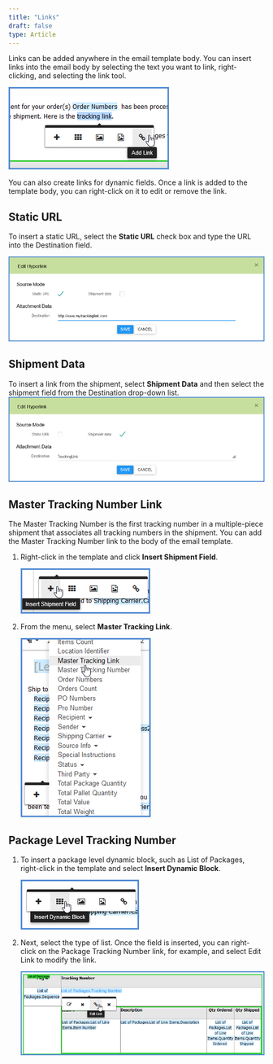 ```yaml
---
title: "Links"
draft: false
type: Article
---
```


Links can be added anywhere in the email template body. You can insert links into the email body by selecting the text you want to link, right-clicking, and selecting the link tool.

![](assets/images/enotify-link1.png)

You can also create links for dynamic fields. Once a link is added to the template body, you can right-click on it to edit or remove the link.

## Static URL


To insert a static URL, select the **Static URL** check box and type the URL into the Destination field.

![](assets/images/enotify-link3.png)

## Shipment Data


To insert a link from the shipment, select **Shipment Data** and then select the shipment field from the Destination drop-down list.
![](assets/images/enotify-link2.png)

## Master Tracking Number Link


The Master Tracking Number is the first tracking number in a multiple-piece shipment that associates all tracking numbers in the shipment. You can add the Master Tracking Number link to the body of the email template.
1. Right-click in the template and click **Insert Shipment Field**.

    ![](assets/images/enotify-link4.png)

2. From the menu, select **Master Tracking Link**.

    ![](assets/images/enotify-link5.png)


## Package Level Tracking Number


1. To insert a package level dynamic block, such as List of Packages, right-click in the template and select **Insert Dynamic Block**.

    ![](assets/images/enotify-link6.png)
2. Next, select the type of list. Once the field is inserted, you can right-click on the Package Tracking Number link, for example, and select Edit Link to modify the link.

    ![](assets/images/enotify-link8.png)


